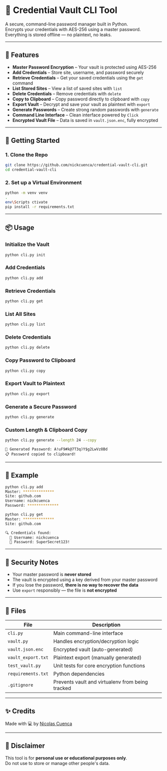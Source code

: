 
# 🔐 Credential Vault CLI Tool

A secure, command-line password manager built in Python.  
Encrypts your credentials with AES-256 using a master password.  
Everything is stored offline — no plaintext, no leaks.

---

## 💪 Features

- **Master Password Encryption** – Your vault is protected using AES-256
- **Add Credentials** – Store site, username, and password securely
- **Retrieve Credentials** – Get your saved credentials using the `get` command
- **List Stored Sites** – View a list of saved sites with `list`
- **Delete Credentials** – Remove credentials with `delete`
- **Copy to Clipboard** – Copy password directly to clipboard with `copy`
- **Export Vault** – Decrypt and save your vault as plaintext with `export`
- **Generate Passwords** – Create strong random passwords with `generate`
- **Command Line Interface** – Clean interface powered by `Click`
- **Encrypted Vault File** – Data is saved in `vault.json.enc`, fully encrypted

---

## 🚀 Getting Started

### 1. Clone the Repo

```bash
git clone https://github.com/nickcuenca/credential-vault-cli.git
cd credential-vault-cli
```

### 2. Set up a Virtual Environment

```bash
python -m venv venv
.
env\Scripts ctivate
pip install -r requirements.txt
```

---

## 📦 Usage

### Initialize the Vault
```bash
python cli.py init
```

### Add Credentials
```bash
python cli.py add
```

### Retrieve Credentials
```bash
python cli.py get
```

### List All Sites
```bash
python cli.py list
```

### Delete Credentials
```bash
python cli.py delete
```

### Copy Password to Clipboard
```bash
python cli.py copy
```

### Export Vault to Plaintext
```bash
python cli.py export
```

### Generate a Secure Password
```bash
python cli.py generate
```

### Custom Length & Clipboard Copy
```bash
python cli.py generate --length 24 --copy
```

```
🔐 Generated Password: A!uF9#k@7T3q)Y$g2LwVz8Bd
📋 Password copied to clipboard!
```

---

## 🧠 Example

```bash
python cli.py add
Master: **************
Site: github.com
Username: nickcuenca
Password: **************
```

```bash
python cli.py get
Master: **************
Site: github.com

🔍 Credentials found:
  👤 Username: nickcuenca
  🔑 Password: SuperSecret123!
```

---

## 🔐 Security Notes

- Your master password is **never stored**
- The vault is encrypted using a key derived from your master password
- If you lose the password, **there is no way to recover the data**
- Use `export` responsibly — the file is **not encrypted**

---

## 📁 Files

| File              | Description                                     |
|-------------------|-------------------------------------------------|
| `cli.py`          | Main command-line interface                     |
| `vault.py`        | Handles encryption/decryption logic             |
| `vault.json.enc`  | Encrypted vault (auto-generated)                |
| `vault_export.txt`| Plaintext export (manually generated)           |
| `test_vault.py`   | Unit tests for core encryption functions        |
| `requirements.txt`| Python dependencies                             |
| `.gitignore`      | Prevents vault and virtualenv from being tracked|

---

## ✨ Credits

Made with 💻 by [Nicolas Cuenca](https://github.com/nickcuenca)

---

## 📌 Disclaimer

This tool is for **personal use or educational purposes only**.  
Do not use to store or manage other people's data.
